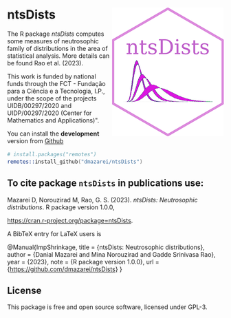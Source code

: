 ntsDists <img src="man/figures/logo1.png" align="right" />
======================
<!---
[![R-CMD-check](https://github.com/mnrzrad/ImpShrinkage/actions/workflows/R-CMD-check.yaml/badge.svg)](https://github.com/mnrzrad/ImpShrinkage/actions/workflows/R-CMD-check.yaml)
[![CRAN_Status_Badge](https://www.r-pkg.org/badges/version/ntsDists)](https://cran.r-project.org/package=ntsDists)
[![Downloads per month](https://cranlogs.r-pkg.org/badges/ntsDists)](https://cran.r-project.org/package=ntsDists)
[![Total Downloads](https://cranlogs.r-pkg.org/badges/grand-total/ntsDists)](https://cran.r-project.org/package=ntsDists)
[![Licence](https://img.shields.io/badge/licence-GPL--3-blue.svg)](https://www.gnu.org/licenses/gpl-3.0.en.html)
-->

The R package *ntsDists* computes some measures of neutrosophic family of distributions in the area of statistical analysis. More details can be found Rao et al. (2023).

This work is funded by national funds through the FCT - Fundação para a Ciência e a Tecnologia, I.P., under the scope of the projects UIDB/00297/2020 and UIDP/00297/2020 (Center for Mathematics and Applications)".

<!---
## Installation
You can install the **stable** version from
[CRAN](https://cran.r-project.org/package=ntsDists).

```s
install.packages('ntsDists', dependencies = TRUE)
```
-->

You can install the **development** version from
[Github](https://github.com/dmazarei/ntsDists)

```s
# install.packages("remotes")
remotes::install_github("dmazarei/ntsDists")
```

## To cite package `ntsDists` in publications use:
  Mazarei D, Norouzirad M, Rao, G. S. (2023). _ntsDists: Neutrosophic distributions_. R package version 1.0.0,
  <!---
  <https://github.com/dmazarei/ntsDists>
  -->
  <https://cran.r-project.org/package=ntsDists>.

A BibTeX entry for LaTeX users is

  @Manual{ImpShrinkage,
    title = {ntsDists: Neutrosophic distributions},
    author = {Danial Mazarei and Mina Norouzirad and Gadde Srinivasa Rao},
    year = {2023},
    note = {R package version 1.0.0},
    <!---
    url = {https://cran.r-project.org/package=ntsDists}
    -->
    url = {https://github.com/dmazarei/ntsDists}
  }



## License

This package is free and open source software, licensed under GPL-3.

